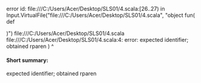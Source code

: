 error id: file:///C:/Users/Acer/Desktop/SLS01/4.scala:[26..27) in Input.VirtualFile("file:///C:/Users/Acer/Desktop/SLS01/4.scala", "object  fun(
    def 

)")
file:///C:/Users/Acer/Desktop/SLS01/4.scala
file:///C:/Users/Acer/Desktop/SLS01/4.scala:4: error: expected identifier; obtained rparen
)
^
#### Short summary: 

expected identifier; obtained rparen